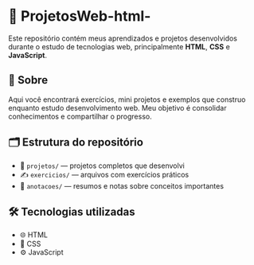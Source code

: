 # 📁 ProjetosWeb-html-

Este repositório contém meus aprendizados e projetos desenvolvidos durante o estudo de tecnologias web, principalmente **HTML**, **CSS** e **JavaScript**.

## 📖 Sobre

Aqui você encontrará exercícios, mini projetos e exemplos que construo enquanto estudo desenvolvimento web. Meu objetivo é consolidar conhecimentos e compartilhar o progresso.

## 🗂️ Estrutura do repositório

- 📂 `projetos/` — projetos completos que desenvolvi
- ✍️ `exercicios/` — arquivos com exercícios práticos
- 📝 `anotacoes/` — resumos e notas sobre conceitos importantes

## 🛠️ Tecnologias utilizadas

- 🌐 HTML
- 🎨 CSS
- ⚙️ JavaScript
